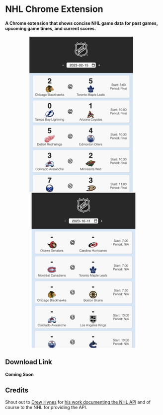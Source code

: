 # NHL Chrome Extension

#### A Chrome extension that shows concise NHL game data for past games, upcoming game times, and current scores.

<p align="center">
<img src="./img/screenshots/pastGames.png" alt="Past Game Data" height="500px" width="auto">&nbsp;&nbsp;&nbsp;&nbsp;<img src="./img/screenshots/upcomingGames.png" alt="Upcoming Game Data" height="500px" width="auto">
</p>

## Download Link

#### Coming Soon

## Credits

Shout out to [Drew Hynes](https://github.com/dword4) for [his work documenting the NHL API](https://gitlab.com/dword4/nhlapi) and of course to the NHL for providing the API.
